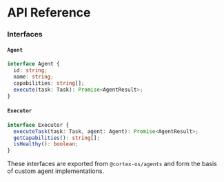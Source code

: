 # API Reference

### Interfaces

#### `Agent`
```ts
interface Agent {
  id: string;
  name: string;
  capabilities: string[];
  execute(task: Task): Promise<AgentResult>;
}
```

#### `Executor`
```ts
interface Executor {
  executeTask(task: Task, agent: Agent): Promise<AgentResult>;
  getCapabilities(): string[];
  isHealthy(): boolean;
}
```

These interfaces are exported from `@cortex-os/agents` and form the basis of custom agent implementations.
